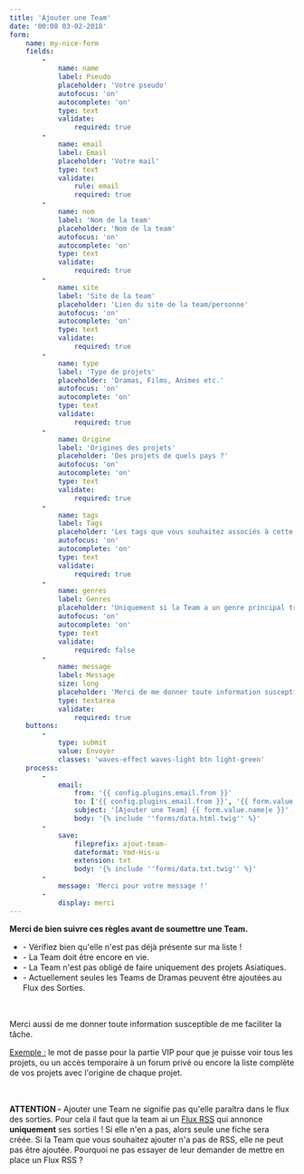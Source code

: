 ```yaml
---
title: 'Ajouter une Team'
date: '00:08 03-02-2018'
form:
    name: my-nice-form
    fields:
        -
            name: name
            label: Pseudo
            placeholder: 'Votre pseudo'
            autofocus: 'on'
            autocomplete: 'on'
            type: text
            validate:
                required: true
        -
            name: email
            label: Email
            placeholder: 'Votre mail'
            type: text
            validate:
                rule: email
                required: true
        -
            name: nom
            label: 'Nom de la team'
            placeholder: 'Nom de la team'
            autofocus: 'on'
            autocomplete: 'on'
            type: text
            validate:
                required: true
        -
            name: site
            label: 'Site de la team'
            placeholder: 'Lien du site de la team/personne'
            autofocus: 'on'
            autocomplete: 'on'
            type: text
            validate:
                required: true
        -
            name: type
            label: 'Type de projets'
            placeholder: 'Dramas, Films, Animes etc.'
            autofocus: 'on'
            autocomplete: 'on'
            type: text
            validate:
                required: true
        -
            name: Origine
            label: 'Origines des projets'
            placeholder: 'Des projets de quels pays ?'
            autofocus: 'on'
            autocomplete: 'on'
            type: text
            validate:
                required: true
        -
            name: tags
            label: Tags
            placeholder: 'Les tags que vous souhaitez associés à cette Team. Obligatoire : Hardsub ou Softsub ou les 2'
            autofocus: 'on'
            autocomplete: 'on'
            type: text
            validate:
                required: true
        -
            name: genres
            label: Genres
            placeholder: 'Uniquement si la Team a un genre principal très précis (exemple: horreur, yaoi etc.)'
            autofocus: 'on'
            autocomplete: 'on'
            type: text
            validate:
                required: false
        -
            name: message
            label: Message
            size: long
            placeholder: 'Merci de me donner toute information susceptible de me facilité la tâche, le mot de passe pour la partie VIP etc.'
            type: textarea
            validate:
                required: true
    buttons:
        -
            type: submit
            value: Envoyer
            classes: 'waves-effect waves-light btn light-green'
    process:
        -
            email:
                from: '{{ config.plugins.email.from }}'
                to: ['{{ config.plugins.email.from }}', '{{ form.value.email }}']
                subject: '[Ajouter une Team] {{ form.value.name|e }}'
                body: '{% include ''forms/data.html.twig'' %}'
        -
            save:
                fileprefix: ajout-team-
                dateformat: Ymd-His-u
                extension: txt
                body: '{% include ''forms/data.txt.twig'' %}'
        -
            message: 'Merci pour votre message !'
        -
            display: merci
---
```


<div class="card red lighten-4">
  <div class="card-content" style="line-height: 18px;">
 <b> Merci de bien suivre ces règles avant de soumettre une Team.</b>
<ul>
   <li> - Vérifiez bien qu'elle n'est pas déjà présente sur ma liste !</li>
   <li> - La Team doit être encore en vie.</li>
   <li> - La Team n'est pas obligé de faire uniquement des projets Asiatiques.</li>
   <li> - Actuellement seules les Teams de Dramas peuvent être ajoutées au Flux des Sorties.</li>
</ul>

  <br><p>Merci aussi de me donner toute information susceptible de me faciliter la tâche. </p>   
<p>  <u>Exemple :</u> le mot de passe pour la partie VIP pour que je puisse voir tous les projets, ou un accès temporaire à un forum privé ou encore la liste complète de vos projets avec l'origine de chaque projet.</p>

<br><p><b>ATTENTION -</b> Ajouter une Team ne signifie pas qu'elle paraîtra dans le flux des sorties. Pour cela il faut que la team ai un <u>Flux RSS</u> qui annonce <b>uniquement</b> ses sorties ! Si elle n'en a pas, alors seule une fiche sera créée. Si la Team que vous souhaitez ajouter n'a pas de RSS, elle ne peut pas être ajoutée. Pourquoi ne pas essayer de leur demander de mettre en place un Flux RSS ? 
    
</p>
  </div>